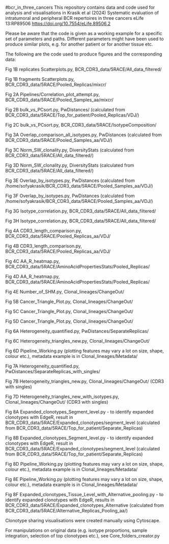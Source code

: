 #bcr_in_three_cancers
This repository contains data and code used for analysis and visualisations in Krasik et al (2024) Systematic evaluation of intratumoral and peripheral BCR repertoires in three cancers eLife 13:RP89506 https://doi.org/10.7554/eLife.89506.2

Please be aware that the code is given as a working example for a specific set of parameters and paths. Different parameters might have been used to produce similar plots, e.g. for another patient or for another tissue etc.

The following are the code used to produce figures and the corresponding data:

Fig 1B replicates Scatterplots.py, BCR_CDR3_data/5RACE/All_data_filtered/

Fig 1B fragments Scatterplots.py, BCR_CDR3_data/5RACE/Pooled_Replicas/mixcr/

Fig 2A Pipelines/Correlation_plot_attempt.py, BCR_CDR3_data/5RACE/Pooled_Samples_aa/mixcr/

Fig 2B bulk_vs_PCsort.py, PwDistances/ (calculated from BCR_CDR3_data/5RACE/Top_for_patient/Pooled_Replicas/VDJ/)

Fig 2C bulk_vs_PCsort.py, BCR_CDR3_data/5RACE/IsotypeComposition/

Fig 3A Overlap_comparison_all_isotypes.py, PwDistances (calculated from BCR_CDR3_data/5RACE/Pooled_Samples_aa/VDJ/)

Fig 3C Norm_SW_clonality.py, DiversityStats (calculated from BCR_CDR3_data/5RACE/All_data_filtered/)

Fig 3D Norm_SW_clonality.py, DiversityStats (calculated from BCR_CDR3_data/5RACE/All_data_filtered/)

Fig 3E Overlap_by_isotypes.py, PwDistances (calculated from  /home/sofyakrasik/BCR_CDR3_data/5RACE/Pooled_Samples_aa/VDJ/)

Fig 3F Overlap_by_isotypes.py, PwDistances (calculated from  /home/sofyakrasik/BCR_CDR3_data/5RACE/Pooled_Samples_aa/VDJ/)

Fig 3G Isotype_correlation.py, BCR_CDR3_data/5RACE/All_data_filtered/

Fig 3H Isotype_correlation.py, BCR_CDR3_data/5RACE/All_data_filtered/

Fig 4A CDR3_length_comparison.py, BCR_CDR3_data/5RACE/Pooled_Replicas_aa/VDJ/

Fig 4B CDR3_length_comparison.py, BCR_CDR3_data/5RACE/Pooled_Replicas_aa/VDJ/

Fig 4C AA_R_heatmap.py, BCR_CDR3_data/5RACE/AminoAcidPropertiesStats/Pooled_Replicas/

Fig 4D AA_R_heatmap.py, BCR_CDR3_data/5RACE/AminoAcidPropertiesStats/Pooled_Replicas/

Fig 4E Number_of_SHM.py, Clonal_lineages/ChangeOut/

Fig 5B Cancer_Triangle_Plot.py, Clonal_lineages/ChangeOut/

Fig 5C Cancer_Triangle_Plot.py, Clonal_lineages/ChangeOut/

Fig 5D Cancer_Triangle_Plot.py, Clonal_lineages/ChangeOut/

Fig 6A Heterogeneity_quantified.py, PwDistances/SeparateReplicas/

Fig 6C Heterogeneity_triangles_new.py, Clonal_lineages/ChangeOut/

Fig 6D Pipeline_Working.py (plotting features may vary a lot on size, shape, colour etc.), metadata example is in Clonal_lineages/Metadata/

Fig 7A Heterogeneity_quantified.py, PwDistances/SeparateReplicas_with_singles/

Fig 7B Heterogeneity_triangles_new.py, Clonal_lineages/ChangeOut/ (CDR3 with singles)

Fig 7D Heterogeneity_triangles_new_with_isotypes.py, Clonal_lineages/ChangeOut/ (CDR3 with singles)

Fig 8A Expanded_clonotypes_Segment_level.py - to identify expanded clonotypes with EdgeR, result in BCR_CDR3_data/5RACE/Expanded_clonotypes/segment_level (calculated from BCR_CDR3_data/5RACE/Top_for_patient/Separate_Replicas)

Fig 8B Expanded_clonotypes_Segment_level.py - to identify expanded clonotypes with EdgeR, result in BCR_CDR3_data/5RACE/Expanded_clonotypes/segment_level (calculated from BCR_CDR3_data/5RACE/Top_for_patient/Separate_Replicas)

Fig 8D Pipeline_Working.py (plotting features may vary a lot on size, shape, colour etc.), metadata example is in Clonal_lineages/Metadata/

Fig 8E Pipeline_Working.py (plotting features may vary a lot on size, shape, colour etc.), metadata example is in Clonal_lineages/Metadata/

Fig 8F Expanded_clonotypes_Tissue_Level_with_Alternative_pooling.py  - to identify expanded clonotypes with EdgeR, results in BCR_CDR3_data/5RACE/Expanded_clonotypes_Alternative (calculated from BCR_CDR3_data/5RACE/Alternative_Replicas_Pooling_aa/)



Clonotype sharing visualisations were created manually using Cytoscape.

For manipulations on original data (e.g. isotype proportions, sample integration, selection of top clonotypes etc.), see Core_folders_creator.py

